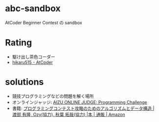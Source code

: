 # abc-sandbox

AtCoder Beginner Contest の sandbox

# Rating

- 駆け出し茶色コーダー
- [hikaru515 \- AtCoder](https://beta.atcoder.jp/users/hikaru515)
# solutions

- 競技プログラミングなどの問題を解く場所
- オンラインジャッジ: [AIZU ONLINE JUDGE: Programming Challenge](http://judge.u-aizu.ac.jp/onlinejudge/index.jsp)
- 書籍: [プログラミングコンテスト攻略のためのアルゴリズムとデータ構造 \| 渡部 有隆, Ozy\(協力\), 秋葉 拓哉\(協力\) \|本 \| 通販 \| Amazon](https://www.amazon.co.jp/%E3%83%97%E3%83%AD%E3%82%B0%E3%83%A9%E3%83%9F%E3%83%B3%E3%82%B0%E3%82%B3%E3%83%B3%E3%83%86%E3%82%B9%E3%83%88%E6%94%BB%E7%95%A5%E3%81%AE%E3%81%9F%E3%82%81%E3%81%AE%E3%82%A2%E3%83%AB%E3%82%B4%E3%83%AA%E3%82%BA%E3%83%A0%E3%81%A8%E3%83%87%E3%83%BC%E3%82%BF%E6%A7%8B%E9%80%A0-%E6%B8%A1%E9%83%A8-%E6%9C%89%E9%9A%86/dp/4839952957)
